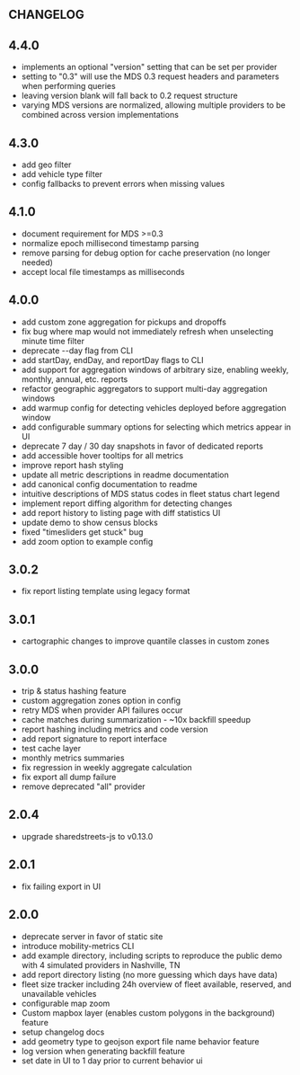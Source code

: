 CHANGELOG
---

## 4.4.0

- implements an optional "version" setting that can be set per provider
- setting to "0.3" will use the MDS 0.3 request headers and parameters when performing queries
- leaving version blank will fall back to 0.2 request structure
- varying MDS versions are normalized, allowing multiple providers to be combined across version implementations

## 4.3.0

- add geo filter
- add vehicle type filter
- config fallbacks to prevent errors when missing values

## 4.1.0

- document requirement for MDS >=0.3
- normalize epoch millisecond timestamp parsing
- remove parsing for debug option for cache preservation (no longer needed)
- accept local file timestamps as milliseconds

## 4.0.0

- add custom zone aggregation for pickups and dropoffs
- fix bug where map would not immediately refresh when unselecting minute time filter
- deprecate --day flag from CLI
- add startDay, endDay, and reportDay flags to CLI
- add support for aggregation windows of arbitrary size, enabling weekly, monthly, annual, etc. reports
- refactor geographic aggregators to support multi-day aggregation windows
- add warmup config for detecting vehicles deployed before aggregation window
- add configurable summary options for selecting which metrics appear in UI
- deprecate 7 day / 30 day snapshots in favor of dedicated reports
- add accessible hover tooltips for all metrics
- improve report hash styling
- update all metric descriptions in readme documentation
- add canonical config documentation to readme
- intuitive descriptions of MDS status codes in fleet status chart legend
- implement report diffing algorithm for detecting changes
- add report history to listing page with diff statistics UI
- update demo to show census blocks
- fixed "timesliders get stuck" bug
- add zoom option to example config

## 3.0.2

- fix report listing template using legacy format

## 3.0.1

- cartographic changes to improve quantile classes in custom zones

## 3.0.0

- trip & status hashing feature
- custom aggregation zones option in config
- retry MDS when provider API failures occur
- cache matches during summarization - ~10x backfill speedup
- report hashing including metrics and code version
- add report signature to report interface
- test cache layer
- monthly metrics summaries
- fix regression in weekly aggregate calculation
- fix export all dump failure
- remove deprecated "all" provider

## 2.0.4

- upgrade sharedstreets-js to v0.13.0

## 2.0.1

- fix failing export in UI

## 2.0.0

- deprecate server in favor of static site
- introduce mobility-metrics CLI
- add example directory, including scripts to reproduce the public demo with 4 simulated providers in Nashville, TN
- add report directory listing (no more guessing which days have data)
- fleet size tracker including 24h overview of fleet available, reserved, and unavailable vehicles
- configurable map zoom
- Custom mapbox layer (enables custom polygons in the background) feature
- setup changelog docs
- add geometry type to geojson export file name behavior feature
- log version when generating backfill feature
- set date in UI to 1 day prior to current behavior ui
